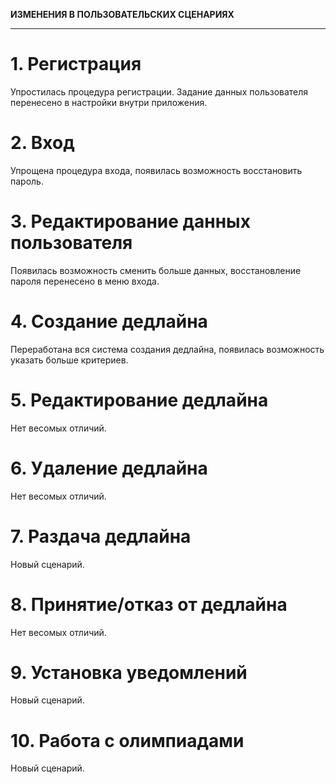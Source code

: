 **ИЗМЕНЕНИЯ В ПОЛЬЗОВАТЕЛЬСКИХ СЦЕНАРИЯХ**
***
# 1. Регистрация
Упростилась процедура регистрации. Задание данных пользователя перенесено в настройки внутри приложения.

# 2. Вход
Упрощена процедура входа, появилась возможность восстановить пароль.

# 3. Редактирование данных пользователя
Появилась возможность сменить больше данных, восстановление пароля перенесено в меню входа.

# 4. Создание дедлайна
Переработана вся система создания дедлайна, появилась возможность указать больше критериев.

# 5. Редактирование дедлайна
Нет весомых отличий.

# 6. Удаление дедлайна
Нет весомых отличий.

# 7. Раздача дедлайна
Новый сценарий.

# 8. Принятие/отказ от дедлайна
Нет весомых отличий.

# 9. Установка уведомлений
Новый сценарий.

# 10. Работа с олимпиадами
Новый сценарий.
